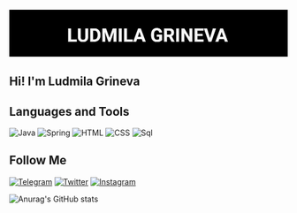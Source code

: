 ![Header](https://github.com/ludmiilagrineva/ludmiilagrineva/blob/ludmiilagrineva-patch-1/assets/main.jpg)

## Hi! I'm Ludmila Grineva

## Languages and Tools
![Java](https://img.shields.io/badge/-Java-090909?style=for-the-badge&logo=java&logoColor-090909)
![Spring](https://img.shields.io/badge/-Spring-090909?style=for-the-badge&logo=spring&logoColor-090909)
![HTML](https://img.shields.io/badge/-html-090909?style=for-the-badge&logo=html&logoColor-090909)
![CSS](https://img.shields.io/badge/-css-090909?style=for-the-badge&logo=CSS&logoColor-090909)
![Sql](https://img.shields.io/badge/-Sql-090909?style=for-the-badge&logo=mysql&logoColor-006488)

## Follow Me
[![Telegram](https://img.shields.io/badge/-telegram-090909?style=for-the-badge&logo=telegram&logoColor-090909)](https://t.me/ludmiilagrineva)
[![Twitter](https://img.shields.io/badge/-Twitter-090909?style=for-the-badge&logo=Twitter&logoColor-090909)](https://twitter.com/miiiiillllli)
[![Instagram](https://img.shields.io/badge/-Instagram-090909?style=for-the-badge&logo=Instagram&logoColor-090909)](https://instagram.com/miillli)


![Anurag's GitHub stats](https://github-readme-stats.vercel.app/api?username=ludmiilagrineva&count_private=true&show_icons=true&theme=dark)

